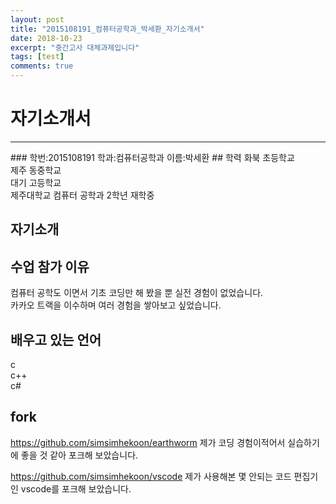 ```yaml
---
layout: post
title: "2015108191_컴퓨터공학과_박세환_자기소개서"
date: 2018-10-23
excerpt: "중간고사 대체과제입니다"
tags: [test]
comments: true
---
```




# 자기소개서
<hr/>
### 학번:2015108191    학과:컴퓨터공학과    이름:박세환
## 학력
화북 초등학교<br>
제주 동중학교<br>
대기 고등학교<br>
제주대학교 컴퓨터 공학과 2학년 재학중

## 자기소개



## 수업 참가 이유
컴퓨터 공학도 이면서 기초 코딩만 해 봤을 뿐 실전 경험이 없었습니다.<br>
카카오 트랙을 이수하며 여러 경험을 쌓아보고 싶었습니다.

## 배우고 있는 언어
c<br>
c++<br>
c#<br>

## fork
https://github.com/simsimhekoon/earthworm
제가 코딩 경험이적어서 실습하기에 좋을 것 같아 포크해 보았습니다.

https://github.com/simsimhekoon/vscode
제가 사용해본 몇 안되는 코드 편집기인  vscode를 포크해 보았습니다.
